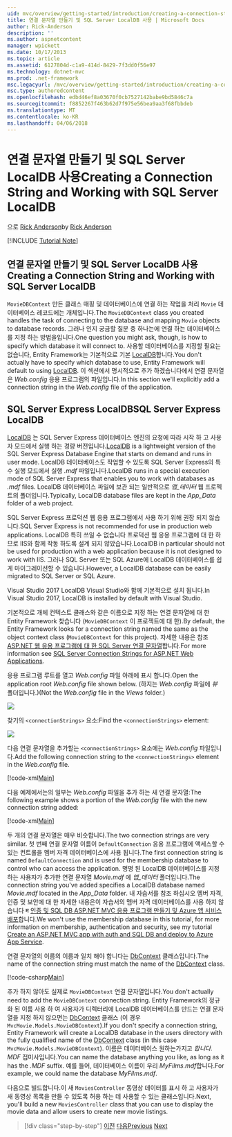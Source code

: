 ```yaml
---
uid: mvc/overview/getting-started/introduction/creating-a-connection-string
title: 연결 문자열 만들기 및 SQL Server LocalDB 사용 | Microsoft Docs
author: Rick-Anderson
description: ''
ms.author: aspnetcontent
manager: wpickett
ms.date: 10/17/2013
ms.topic: article
ms.assetid: 6127804d-c1a9-414d-8429-7f3dd0f56e97
ms.technology: dotnet-mvc
ms.prod: .net-framework
msc.legacyurl: /mvc/overview/getting-started/introduction/creating-a-connection-string
msc.type: authoredcontent
ms.openlocfilehash: edbd46ef8a03670f0cb7527142babe9bd5846c7a
ms.sourcegitcommit: f8852267f463b62d7f975e56bea9aa3f68fbbdeb
ms.translationtype: MT
ms.contentlocale: ko-KR
ms.lasthandoff: 04/06/2018
---
```

<a name="creating-a-connection-string-and-working-with-sql-server-localdb"></a><span data-ttu-id="d1b33-102">연결 문자열 만들기 및 SQL Server LocalDB 사용</span><span class="sxs-lookup"><span data-stu-id="d1b33-102">Creating a Connection String and Working with SQL Server LocalDB</span></span>
====================
<span data-ttu-id="d1b33-103">으로 [Rick Anderson](https://github.com/Rick-Anderson)</span><span class="sxs-lookup"><span data-stu-id="d1b33-103">by [Rick Anderson](https://github.com/Rick-Anderson)</span></span>

[!INCLUDE [Tutorial Note](sample/code-location.md)]

## <a name="creating-a-connection-string-and-working-with-sql-server-localdb"></a><span data-ttu-id="d1b33-104">연결 문자열 만들기 및 SQL Server LocalDB 사용</span><span class="sxs-lookup"><span data-stu-id="d1b33-104">Creating a Connection String and Working with SQL Server LocalDB</span></span>

<span data-ttu-id="d1b33-105">`MovieDBContext` 만든 클래스 매핑 및 데이터베이스에 연결 하는 작업을 처리 `Movie` 데이터베이스 레코드에는 개체입니다.</span><span class="sxs-lookup"><span data-stu-id="d1b33-105">The `MovieDBContext` class you created handles the task of connecting to the database and mapping `Movie` objects to database records.</span></span> <span data-ttu-id="d1b33-106">그러나 인지 궁금할 질문 중 하나는에 연결 하는 데이터베이스를 지정 하는 방법을입니다.</span><span class="sxs-lookup"><span data-stu-id="d1b33-106">One question you might ask, though, is how to specify which database it will connect to.</span></span> <span data-ttu-id="d1b33-107">사용할 데이터베이스를 지정할 필요는 없습니다, Entity Framework는 기본적으로 기본 [LocalDB](https://docs.microsoft.com/sql/database-engine/configure-windows/sql-server-2016-express-localdb)합니다.</span><span class="sxs-lookup"><span data-stu-id="d1b33-107">You don't actually have to specify which database to use, Entity Framework will default to using [LocalDB](https://docs.microsoft.com/sql/database-engine/configure-windows/sql-server-2016-express-localdb).</span></span> <span data-ttu-id="d1b33-108">이 섹션에서 명시적으로 추가 하겠습니다에서 연결 문자열은 *Web.config* 응용 프로그램의 파일입니다.</span><span class="sxs-lookup"><span data-stu-id="d1b33-108">In this section we'll explicitly add a connection string in the *Web.config* file of the application.</span></span>

## <a name="sql-server-express-localdb"></a><span data-ttu-id="d1b33-109">SQL Server Express LocalDB</span><span class="sxs-lookup"><span data-stu-id="d1b33-109">SQL Server Express LocalDB</span></span>

<span data-ttu-id="d1b33-110">[LocalDB](https://docs.microsoft.com/sql/database-engine/configure-windows/sql-server-2016-express-localdb) 는 SQL Server Express 데이터베이스 엔진의 요청에 따라 시작 하 고 사용자 모드에서 실행 하는 경량 버전입니다.</span><span class="sxs-lookup"><span data-stu-id="d1b33-110">[LocalDB](https://docs.microsoft.com/sql/database-engine/configure-windows/sql-server-2016-express-localdb) is a lightweight version of the SQL Server Express Database Engine that starts on demand and runs in user mode.</span></span> <span data-ttu-id="d1b33-111">LocalDB 데이터베이스도 작업할 수 있도록 SQL Server Express의 특수 실행 모드에서 실행 *.mdf* 파일입니다.</span><span class="sxs-lookup"><span data-stu-id="d1b33-111">LocalDB runs in a special execution mode of SQL Server Express that enables you to work with databases as *.mdf* files.</span></span> <span data-ttu-id="d1b33-112">LocalDB 데이터베이스 파일에 보관 되는 일반적으로 *앱\_데이터* 웹 프로젝트의 폴더입니다.</span><span class="sxs-lookup"><span data-stu-id="d1b33-112">Typically, LocalDB database files are kept in the *App\_Data* folder of a web project.</span></span>

<span data-ttu-id="d1b33-113">SQL Server Express 프로덕션 웹 응용 프로그램에서 사용 하기 위해 권장 되지 않습니다.</span><span class="sxs-lookup"><span data-stu-id="d1b33-113">SQL Server Express is not recommended for use in production web applications.</span></span> <span data-ttu-id="d1b33-114">LocalDB 특히 쓰일 수 없습니다 프로덕션 웹 응용 프로그램에 대 한 하므로 IIS와 함께 작동 하도록 설계 되지 않았습니다.</span><span class="sxs-lookup"><span data-stu-id="d1b33-114">LocalDB in particular should not be used for production with a web application because it is not designed to work with IIS.</span></span> <span data-ttu-id="d1b33-115">그러나 SQL Server 또는 SQL Azure에 LocalDB 데이터베이스를 쉽게 마이그레이션할 수 있습니다.</span><span class="sxs-lookup"><span data-stu-id="d1b33-115">However, a LocalDB database can be easily migrated to SQL Server or SQL Azure.</span></span>

<span data-ttu-id="d1b33-116">Visual Studio 2017 LocalDB Visual Studio와 함께 기본적으로 설치 됩니다.</span><span class="sxs-lookup"><span data-stu-id="d1b33-116">In Visual Studio 2017, LocalDB is installed by default with Visual Studio.</span></span>

<span data-ttu-id="d1b33-117">기본적으로 개체 컨텍스트 클래스와 같은 이름으로 지정 하는 연결 문자열에 대 한 Entity Framework 찾습니다 (`MovieDBContext` 이 프로젝트에 대 한).</span><span class="sxs-lookup"><span data-stu-id="d1b33-117">By default, the Entity Framework looks for a connection string named the same as the object context class (`MovieDBContext` for this project).</span></span> <span data-ttu-id="d1b33-118">자세한 내용은 참조 [ASP.NET 웹 응용 프로그램에 대 한 SQL Server 연결 문자열](https://msdn.microsoft.com/library/jj653752.aspx)합니다.</span><span class="sxs-lookup"><span data-stu-id="d1b33-118">For more information see [SQL Server Connection Strings for ASP.NET Web Applications](https://msdn.microsoft.com/library/jj653752.aspx).</span></span>

<span data-ttu-id="d1b33-119">응용 프로그램 루트를 열고 *Web.config* 파일 아래에 표시 합니다.</span><span class="sxs-lookup"><span data-stu-id="d1b33-119">Open the application root *Web.config* file shown below.</span></span> <span data-ttu-id="d1b33-120">(하지는 *Web.config* 파일에 *뷰* 폴더입니다.)</span><span class="sxs-lookup"><span data-stu-id="d1b33-120">(Not the *Web.config* file in the *Views* folder.)</span></span>

![](creating-a-connection-string/_static/image1.png)

<span data-ttu-id="d1b33-121">찾기의 `<connectionStrings>` 요소:</span><span class="sxs-lookup"><span data-stu-id="d1b33-121">Find the `<connectionStrings>` element:</span></span>

![](creating-a-connection-string/_static/image2.png)

<span data-ttu-id="d1b33-122">다음 연결 문자열을 추가할는 `<connectionStrings>` 요소에는 *Web.config* 파일입니다.</span><span class="sxs-lookup"><span data-stu-id="d1b33-122">Add the following connection string to the `<connectionStrings>` element in the *Web.config* file.</span></span>

[!code-xml[Main](creating-a-connection-string/samples/sample1.xml)]

<span data-ttu-id="d1b33-123">다음 예제에서는의 일부는 *Web.config* 파일을 추가 하는 새 연결 문자열:</span><span class="sxs-lookup"><span data-stu-id="d1b33-123">The following example shows a portion of the *Web.config* file with the new connection string added:</span></span>

[!code-xml[Main](creating-a-connection-string/samples/sample2.xml)]

<span data-ttu-id="d1b33-124">두 개의 연결 문자열은 매우 비슷합니다.</span><span class="sxs-lookup"><span data-stu-id="d1b33-124">The two connection strings are very similar.</span></span> <span data-ttu-id="d1b33-125">첫 번째 연결 문자열 이름이 `DefaultConnection` 응용 프로그램에 액세스할 수 있는 컨트롤을 멤버 자격 데이터베이스에 사용 됩니다.</span><span class="sxs-lookup"><span data-stu-id="d1b33-125">The first connection string is named `DefaultConnection` and is used for the membership database to control who can access the application.</span></span> <span data-ttu-id="d1b33-126">명명 된 LocalDB 데이터베이스를 지정 하는 사용자가 추가한 연결 문자열 *Movie.mdf* 에 *앱\_데이터* 폴더입니다.</span><span class="sxs-lookup"><span data-stu-id="d1b33-126">The connection string you've added specifies a LocalDB database named *Movie.mdf* located in the *App\_Data* folder.</span></span> <span data-ttu-id="d1b33-127">내 자습서를 참조 하십시오 멤버 자격, 인증 및 보안에 대 한 자세한 내용은이 자습서의 멤버 자격 데이터베이스를 사용 하지 않습니다 म [인증 및 SQL DB ASP.NET MVC 응용 프로그램 만들기 및 Azure 앱 서비스 배포](https://docs.microsoft.com/aspnet/core/security/authorization/secure-data)합니다.</span><span class="sxs-lookup"><span data-stu-id="d1b33-127">We won't use the membership database in this tutorial, for more information on membership, authentication and security, see my tutorial [Create an ASP.NET MVC app with auth and SQL DB and deploy to Azure App Service](https://docs.microsoft.com/aspnet/core/security/authorization/secure-data).</span></span>

<span data-ttu-id="d1b33-128">연결 문자열의 이름의 이름과 일치 해야 합니다는 [DbContext](https://msdn.microsoft.com/library/system.data.entity.dbcontext(v=vs.103).aspx) 클래스입니다.</span><span class="sxs-lookup"><span data-stu-id="d1b33-128">The name of the connection string must match the name of the [DbContext](https://msdn.microsoft.com/library/system.data.entity.dbcontext(v=vs.103).aspx) class.</span></span>

[!code-csharp[Main](creating-a-connection-string/samples/sample3.cs?highlight=15)]

<span data-ttu-id="d1b33-129">추가 하지 않아도 실제로 `MovieDBContext` 연결 문자열입니다.</span><span class="sxs-lookup"><span data-stu-id="d1b33-129">You don't actually need to add the `MovieDBContext` connection string.</span></span> <span data-ttu-id="d1b33-130">Entity Framework의 정규화 된 이름 사용 하 여 사용자가 디렉터리에 LocalDB 데이터베이스를 만드는 연결 문자열을 지정 하지 않으면는 [DbContext](https://msdn.microsoft.com/library/system.data.entity.dbcontext(v=vs.103).aspx) 클래스 (이 경우 `MvcMovie.Models.MovieDBContext`).</span><span class="sxs-lookup"><span data-stu-id="d1b33-130">If you don't specify a connection string, Entity Framework will create a LocalDB database in the users directory with the fully qualified name of the [DbContext](https://msdn.microsoft.com/library/system.data.entity.dbcontext(v=vs.103).aspx) class (in this case `MvcMovie.Models.MovieDBContext`).</span></span> <span data-ttu-id="d1b33-131">이름은 데이터베이스 원하는가지고 *합니다. MDF* 접미사입니다.</span><span class="sxs-lookup"><span data-stu-id="d1b33-131">You can name the database anything you like, as long as it has the *.MDF* suffix.</span></span> <span data-ttu-id="d1b33-132">예를 들어, 데이터베이스 이름이 우리 *MyFilms.mdf*합니다.</span><span class="sxs-lookup"><span data-stu-id="d1b33-132">For example, we could name the database *MyFilms.mdf*.</span></span>

<span data-ttu-id="d1b33-133">다음으로 빌드합니다.이 새 `MoviesController` 동영상 데이터를 표시 하 고 사용자가 새 동영상 목록을 만들 수 있도록 허용 하는 데 사용할 수 있는 클래스입니다.</span><span class="sxs-lookup"><span data-stu-id="d1b33-133">Next, you'll build a new `MoviesController` class that you can use to display the movie data and allow users to create new movie listings.</span></span>

> [!div class="step-by-step"]
> <span data-ttu-id="d1b33-134">[이전](adding-a-model.md)
> [다음](accessing-your-models-data-from-a-controller.md)</span><span class="sxs-lookup"><span data-stu-id="d1b33-134">[Previous](adding-a-model.md)
[Next](accessing-your-models-data-from-a-controller.md)</span></span>
